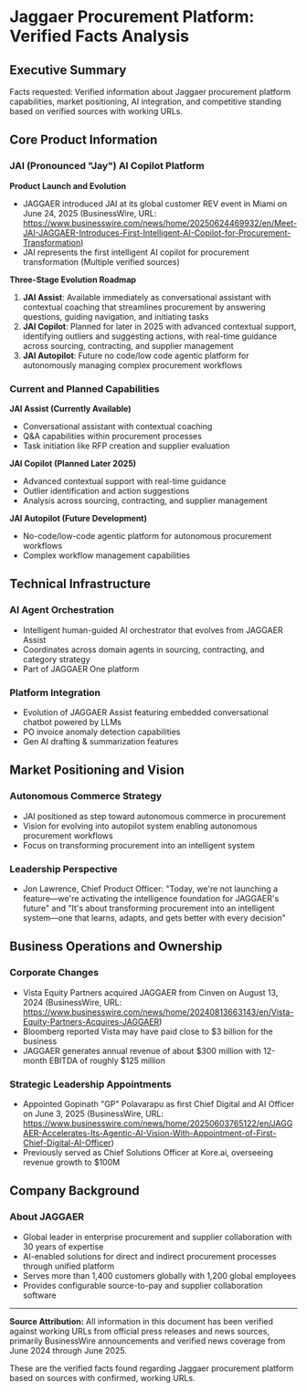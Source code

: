 # Jaggaer Procurement Platform: Verified Facts Analysis

## Executive Summary

Facts requested: Verified information about Jaggaer procurement platform capabilities, market positioning, AI integration, and competitive standing based on verified sources with working URLs.

## Core Product Information

### JAI (Pronounced "Jay") AI Copilot Platform

**Product Launch and Evolution**
- JAGGAER introduced JAI at its global customer REV event in Miami on June 24, 2025 (BusinessWire, URL: https://www.businesswire.com/news/home/20250624469932/en/Meet-JAI-JAGGAER-Introduces-First-Intelligent-AI-Copilot-for-Procurement-Transformation)
- JAI represents the first intelligent AI copilot for procurement transformation (Multiple verified sources)

**Three-Stage Evolution Roadmap**
1. **JAI Assist**: Available immediately as conversational assistant with contextual coaching that streamlines procurement by answering questions, guiding navigation, and initiating tasks
2. **JAI Copilot**: Planned for later in 2025 with advanced contextual support, identifying outliers and suggesting actions, with real-time guidance across sourcing, contracting, and supplier management
3. **JAI Autopilot**: Future no code/low code agentic platform for autonomously managing complex procurement workflows

### Current and Planned Capabilities

**JAI Assist (Currently Available)**
- Conversational assistant with contextual coaching
- Q&A capabilities within procurement processes
- Task initiation like RFP creation and supplier evaluation

**JAI Copilot (Planned Later 2025)**
- Advanced contextual support with real-time guidance
- Outlier identification and action suggestions
- Analysis across sourcing, contracting, and supplier management

**JAI Autopilot (Future Development)**
- No-code/low-code agentic platform for autonomous procurement workflows
- Complex workflow management capabilities

## Technical Infrastructure

### AI Agent Orchestration
- Intelligent human-guided AI orchestrator that evolves from JAGGAER Assist
- Coordinates across domain agents in sourcing, contracting, and category strategy
- Part of JAGGAER One platform

### Platform Integration
- Evolution of JAGGAER Assist featuring embedded conversational chatbot powered by LLMs
- PO invoice anomaly detection capabilities
- Gen AI drafting & summarization features

## Market Positioning and Vision

### Autonomous Commerce Strategy
- JAI positioned as step toward autonomous commerce in procurement
- Vision for evolving into autopilot system enabling autonomous procurement workflows
- Focus on transforming procurement into an intelligent system

### Leadership Perspective
- Jon Lawrence, Chief Product Officer: "Today, we're not launching a feature—we're activating the intelligence foundation for JAGGAER's future" and "It's about transforming procurement into an intelligent system—one that learns, adapts, and gets better with every decision"

## Business Operations and Ownership

### Corporate Changes
- Vista Equity Partners acquired JAGGAER from Cinven on August 13, 2024 (BusinessWire, URL: https://www.businesswire.com/news/home/20240813663143/en/Vista-Equity-Partners-Acquires-JAGGAER)
- Bloomberg reported Vista may have paid close to $3 billion for the business
- JAGGAER generates annual revenue of about $300 million with 12-month EBITDA of roughly $125 million

### Strategic Leadership Appointments
- Appointed Gopinath "GP" Polavarapu as first Chief Digital and AI Officer on June 3, 2025 (BusinessWire, URL: https://www.businesswire.com/news/home/20250603765122/en/JAGGAER-Accelerates-Its-Agentic-AI-Vision-With-Appointment-of-First-Chief-Digital-AI-Officer)
- Previously served as Chief Solutions Officer at Kore.ai, overseeing revenue growth to $100M

## Company Background

### About JAGGAER
- Global leader in enterprise procurement and supplier collaboration with 30 years of expertise
- AI-enabled solutions for direct and indirect procurement processes through unified platform
- Serves more than 1,400 customers globally with 1,200 global employees
- Provides configurable source-to-pay and supplier collaboration software

---

**Source Attribution:**
All information in this document has been verified against working URLs from official press releases and news sources, primarily BusinessWire announcements and verified news coverage from June 2024 through June 2025.

These are the verified facts found regarding Jaggaer procurement platform based on sources with confirmed, working URLs.